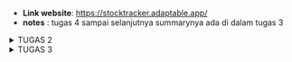 - **Link website**: https://stocktracker.adaptable.app/
- **notes** : tugas 4 sampai selanjutnya summarynya ada di dalam tugas 3 
<details>
<summary> TUGAS 2</summary>
# 1. Jelaskan bagaimana cara kamu mengimplementasikan checklist di atas secara step-by-step (bukan hanya sekadar mengikuti tutorial).
- membuat direktori baru dapat menggunakan command prompt dengan mkdir / membuat folder langsung di laptop
- pada saat sudah cd ke directory StockTracker buat virtual environtment dengan menjalankan di command prompt
   python -m venv env
   env\Scripts\activate.bat
- menyiapkan dependencies , dengan membuat berkas requirements.txt dan menambahkan beberapa dependencies
- selanjutnya menjalankan virtual enviroment dengan mengawali perintah
   pip install -r requirements.txt
- buat proyek django dengan perintah 
   django-admin startproject StockTracker .
- menambahkan * di settings.py 
   ALLOWED_HOSTS = ["*"]
   menjalankan python manage.py runserver
- membuat repository github dengan nama Stock-Tracker dan menambahkan berkas .gitignore
- melakukan add , commit dan push 
- membuat deployment repository Stock-Tracker di Adaptable.io
- membuat aplikasi main dalam proyek Stock-Tracker , dengan menggunakan perintah 
   python manage.py startapp main
- merevisi code berikut di file settings.py
   INSTALLED_APPS = [
   ...,
   'main',
   ...
   ]
- Mengisi berkas HTML sesuai view yang diinginkan di butuhkan dengan membuat direktori baru bernama templates 
   dan mengisi file main.html
- mengubah berkas model sesuai di soal
- menjalankan perintah python manage.py makemigrations lalu python manage.py migrate
- mengintegrasikan komponen pada mvp dan memodifikasi templates
- mengonfigurasikan routing url dengan membuat berkas urls.py pada direktori main dan mengisi kode urls.py
- menambahkan unit test dengan mengisi berkas tests.py 
- mengisi readme sesuai dengan pertanyaan soal di vscode
- melakukan git add . , commit dan push

   

# 2. Buatlah bagan yang berisi request client ke web aplikasi berbasis Django beserta responnya dan jelaskan pada bagan tersebut kaitan antara urls.py, views.py, models.py, dan berkas html.
   
![Bagan request client](INGLES.jpg)

# 3. Jelaskan mengapa kita menggunakan virtual environment? Apakah kita tetap dapat membuat aplikasi web berbasis Django tanpa menggunakan virtual environment?

- **alasan mengapa menggunakan virtual environtment**
penggunaan virtual environtment bertujuan untuk mengisolasi dan mengelola dependensi pada proyek serta untuk menghindari konflik antara paket Python yang berbeda dalam proyek yang berbeda berikut beberapa alasannya yang lebih spesifik :
   - Isolasi Depedensi : hal ini bertujuan agar berbagai proyek memiliki kemungkinan untuk menggunakan versi paket 
     yang berbeda dan tidak diinginkan adanya konflik diantara mereka.
   - Kebersihan : dapat dengan mudah menghapus atau mengganti dependensi proyek tanpa mempengaruhi sistem python 
     secara general.
   - Kemudahan mengelolo proyek : hal ini karena dapan dengan mudah untuk membuat mengaktifkan, dan menonaktifkan 
     lingkungan virtual, sehingga proyek tetap teratur dan bersih.

- **membuat aplikasi tanpa django virtual environtment**
   - pembuatan aplikasi tanpa menggunakan vitual environtment dapat dilakukan namun bukan praktik yang disarankan karena ada negatif sidenya.Berikut adalah negatif sidenya yaitu keterbatasan izin, penggunaan lingkungan global, pengembangan yang masih sederhana

# 4. Jelaskan apakah itu MVC, MVT, MVVM dan perbedaan dari ketiganya.
   
## MVC ( Model-View-Controller)
### Pengertian 
   suatu model yang seringkali digunakan oleh para pengembang software
### Komponen
- **Model**
berisi logika bisnis dan status data yang ada di dalam aplikasi.komponen ini bertugas untuk mendapatkan dan memanipulasi data, berkomunikasi dengan kontroller, berinteraksi dengan database, terkadang memperbarui tampilan dari aplikasi yang dikembangkan.
- **View**
komponen ini berhubungan dengan antarmuka pengguna yang terdiri dari HTML/CSS.XML. Komponen ini berkomunikasi dengan pengontrol dan terkadang berinteraksi dengan model.Viw berkerja sama dengan controller untuk menciptakan tampilan dinamis pada aplikasi yang dikembangkan.Tugas lain dari komponen ini untuk menyajikan data yang sesuai untuk pengguna.
- **Controller**
suatu aktivitas/fragmen yang berfungsi sebagai komunikator antara view dan model. Komponen ini membutuhkan suatu input pengguna dari layanan view/REST.Setelah itu, Permintaan "Get Data" diproses dari model dan diteruskan ke view untuk ditampilkan ke pengguna.
- **Perbedaan**
Dalam MVC, Controller berperan sebagai perantara antara Model dan View. View dan Model tidak mengetahui satu sama lain. Ini adalah pola desain yang paling umum dalam pengembangan web tradisional.
![Bagan Model View Controller](image.png)

## MVT (Model-View-Template)
### Pengertian
memiliki kemiripan dengan Model-View-Controller (MVC), MVT memiliki beberapa perbedaan konseptual.
### Komponen
- **Model**
memiliki kemiripan dengan model dalam pola Model-View- Controller, bertanggungjawab untuk mengelola data aplikasi, termasuk struktur basis data, validasi data, dan operasi yang berkaitan dengan data.
- **View**
mirip dengan View dalam MVC, bertnggung jawab untuk menampilkan data kepada pengguna.
- **Template**
mengatur bagaimana data dari model disajikan dalam View.
- **Perbedaan**
MVT adalah pola desain yang lebih umum digunakan dalam kerangka kerja Django untuk pengembangan web    dengan bahasa pemrograman Python.Perbedaan utama adalah penggunaan Template sebagai pengganti Controller.

## MVVM (Model-View-ViewModel)
### Pengertian 
merupakan gabungan dari MVC dan MVP. MVVM awalnya digunakan di dalam windows Presentation Foundation  (WPF) dan Silverlight, yang secara resmi diumumkan pada tahun 2005 oleh John Grossman dalam sebuah posting blog tentang Avalon. Pola yang digunakan berdasarkan gabungan dari MVC dan MVP mencoba untuk lebih jelas dalam memisahkan pengembangan UI dari logika bisnis dan perilaku dalam aplikasi.
### Komponen 
- **Model**
Model yang digunakan mirip dengan model pada MVC, dimana model tersebut terdiri dari data dasar yang digunakan untuk menjalankan perangkat lunak.
- **View**
View digunakan sebagai antarmuka grafis antara pengguna dan pola desain, serta menampilkan output dari data yang telah diproses. View yang digunakan MVVM mirip dengan View yang digunakan dalam MVC.
- **ViewModel**
suatu abtraksi dari View, lalu di sisi yang lain, sebagai penyedia pembungkus data model untuk ditautkan. ViewModel terdiri dari Model yang diubah menjadi View, dan berisi perintah yang dapat digunakan oleh View untuk mempengaruhi Model.
- **Perbedaan** 
MVVM memisahkan tugas Controller dalam MVX dengan menggunakan ViewModel. Hal ini lebih umum digunakan dalam pengembangan aplikasi berbasis antarmuka pengguna (UI), seperti aplikasi mobile atau desktop, dan membantu memisahkan logika bisnis dari tampilan degan lebih baik.


### Kesimpulan
Perbedaan utama antara ketiganya adalah bagaimana masing masing model mengatur aliran data dan tindakan dalam aplikasi.
</details> 

<details>
<summary> TUGAS 3</summary>

# 1. Apa perbedaan antara form POST dan form GET dalam Django?
## Metode Pengiriman Data
- **Form POST**
Data dikirim sebagai bagian dari tubuh permintaan HTTP. Data ini tidak terlihat dalam URL dan biasanya digunakan untuk mengirim data sensitif seperti kata sandi atau data yang panjang.
- **Form GET**
Data dikirimkan sebagai parameter yang terlihat dalam URL.Ini biasanya digunakan untuk mengambil data dari server dengan cara yang bersifat idempoten.
## Tampilan data pada URL
- **Form POST**
Data tidak terlihat pada URL sehingga lebih aman dan tidak terbaca oleh pengguna yang melihat histori peramban atau log server.
- **Form GET**
Data terlihat pada URL dan dapat terlihat oleh siapa saja yang melihat URL.
## Jumlah data yang bisa dikirim
- **Form POST**
Dapat mengirimkan jumlah data yang lebih besar deng form POST karena data dikirim sebagai bagian dari tubuh permintaan HTTP.
- **Form GET**
Terdapat batasan pada jumlah data yang dapat dikirimkan dengn form GET karena data harus ditambahkan ke dalam URL. 
## Keamanan
- **Form POST**
Lebih aman untuk mengirim data sensitif karena data tidak terlihat pada URL dan tidak terjadi pencurian data melalui URL
- **Form GET**
Lebih tidak aman untuk data sensitif karena data terlihat pada URL dan dapat dengan mudah diakses oleh pihak ketiga


# 2. Apa perbedaan utama antara XML, JSON, dan HTML dalam konteks pengiriman data?
## Struktur dan Notasi
- **XML**
memiliki sintaks yang lebih kaku dan kompleks dibandingkan JSON dan HTML. XML biasanya digunakan untuk pertukaran data yang terstruktur dengan tipe data yang didefinisikan sendiri.
- **JSON**
memiliki format yang lebih ringan dan mudah dibaca dengan menggunakan pasangan nama/kunci dan nilai.
- **HTML**
Bahasa markup khusus untuk membuat dokumen web dan digunakan untuk merancang tampilan serta struktur web, bukan untuk pertukaran data mentah
## Tujuan Utama
- **XML**
Digunakan untuk pertukaran data terstruktur yang kompleks antara sistem yang berbeda.
- **JSON**
Digunakan untuk pertukaran data ringan, terutama dalam konteks pengembangan web dan API.
- **HTML**
Digunakan untuk membuat tampilan halaman web dan mengatur tampilan konten.
## Flexibility
- **XML**
Lebih fleksibel dalam hal mendefinisikan struktur data yang kustom. Anda dapat membuat skema XML sesuai dengan kebutuhan Anda.
- **JSON**
Lebih sederhana dalam hal struktur dan lebih cocok untuk data yang berurutan atau hirarkis, seperti daftar atau objek bersarang.
- **HTML**
Lebih terbatas pada tampilan halaman web, dengan struktur yang telah ditentukan seperti elemen <div>, <p>, atau <table>.
## Mendukung tipe data
- **XML**
Dukungan yang lebih baik untuk tipe data yang kompleks melalui skema XML.
- **JSON**
Mendukung tipe data yang sederhana seperti string, angka, boolean, array dan objek.
- **HTML**
Tidak dirancang untuk menyimpan data dalam tipe data yang berarti karena digunakan untuk merancang tampilan web.

# 3. Mengapa JSON sering digunakan dalam pertukaran data antara aplikasi web modern?
- Memiliki format yang ringan dan mudah dibaca oleh manusia dengan cara menggabungkan pasangan nama/kunci dan nilai yang sederhana dalam struktur yang intuitif.
- sangat mudah di integrasikan denga kode JavaScript.
- Dapat dengan mudha mengonversi data JSON kedalam objek atau struktur data yang sesuai degan bahasa pemrograman yang digunakan server atau klien.
- memiliki format terbuka dan tidak memiliki ketergantungan pada platform tertentu.
- mendukung tipe data yang umum digunakan.
- JSON dapat digunakan untuk mengirim berbagai jenis konten
- Dapat digunakan untuk mengirim data dari server ke klien begitupun sebaliknya.
- memiliki format yang cocok untuk digunakan dalam API REST.
# 4. Jelaskan bagaimana cara kamu mengimplementasikan checklist di atas secara step-by-step (bukan hanya sekadar mengikuti tutorial).
- Menjalankan virtual environtment
- mengubah path pada StockTracker di file urls.py menjadi 
urlpatterns = [
path('', include('main.urls')),
path('admin/', admin.site.urls),
]
- membuat folder templates dan membuat file base.html dan di isi
- mengubah 'DIRS': [BASE_DIR / 'templates'], pada subdirektori stocktracker di setting.py
- membuat berkas baru degan nama forms.py dan menyesuaikan strukturnya
- pada berkas views.py di folder main import 
from django.http import HttpResponseRedirect
from main.forms import ProductForm
from django.urls import reverse

dan menambah fungsi create_product yang menerima parameter request
- mengubah fungsi show_main pada berkas views.py dengan menambahkan products = Product.objects.all() dan 'products': products di dalam context pada fungsi 
- menambahkan import fungsi create product pada urls.py di folder main
- menambahkan path url ke urlpatterns pada urls.py di main
- buat berkas baru create_product.html pada direktori main/templates dan mengisi kode sesuai dengan keinginan soal
- menambahkan kode {% block content %} pada main.html
- mengembalikan data dalam bentuk xml dengan mengimport httpResponse dan Serialize pada views.py dan membuat fungsi sho_xml dengan parameter request dan menambahkan return function
- mengimport fungsi yang sudah di buat pada urls.py di folder main dan menambahkan path url kedalam urlpatterns
- mengembalikan data dalam bentuk json dengn membuat fungsi show_json yang menerima parameter request en menyimpan variabel di data , setelah otu tambahkan return function berupa httpResponse dan mengimport show_json pada urls.py di folder main , setelah itu path juga ditambahkan
- mengembalikan data berdasarkan id dalam bentuk XML dan JSON dengan cara membuat fungsi show_xml_by_id dan show_json_by_id pafa views.py di folder main , setelah itu membuat variabel fungsi dengan menyimpan hasil query dengan id tertentu. setelah itu menambahkan return function berupa HttpResponse yang berisi padara data hasil query yang sudah diserialisasi dan parameter content_type dengan value "application/xml" (untuk format XML) atau "application/json" (untuk format JSON).
- mengimport fungsi yang tadi di buat di file urls.py pada folder main dan menambahkan path url ke dalam urlpatterns.
- melakukan deployment
# 5. Mengakses kelima URL di poin 2 menggunakan Postman, membuat screenshot dari hasil akses URL pada Postman, dan menambahkannya ke dalam README.md.
![json-id hasil akses](json-id.jpeg)
![json hasil akses](json.jpeg)
![xml-id hasil akses](xml-id.jpeg)
![xml hasil akses](xml.jpeg)
![localhost hasil akses](localhost.jpeg)
</details> 

<details>
<summary> TUGAS 4 </summary>

# 1. Apa itu Django UserCreationForm, dan jelaskan apa kelebihan dan kekurangannya?
## Pengertian 
- form ini digunakan untuk membuat formulir pendaftan atau registrasi pengguna dalam aplikasi web yang dibangun dengan Django. Form ini telah disertakan dalam modul "django.contrib.auth.forms" dan dirancang khusus untuk membuat pengguna baru dengan informasi seperti username, password, dan email. Dengan menggunakan "UserCreationForm" , kita dapat mengintegrasikan sistem otentikasi pengguna yang kuat dan aman ke dalam aplikasi web tanpa harus menulis kode pendaftaran pengguna dari awal
## Kelebihan :
- **Sederhana dan cepat**
Mudah digunakan tanpa penulisan kode pendaftaran manual.
- **keamanan Terintegrasi**
Menerapkan keamanan otentikasi dan proteksi sesi bawaan Django.
- **kustomisasi mudah**
Biisa disesuaikan dengan tambahan bidang atau validasi khusus.
## Kekurangan :
- **Tidak sesuai semua kasus**
Tidak cocok untuk aplikasi dengan pendaftaran kustom atau kompleks.
- **Terbatas dalam Fungsi**
Fokus pada informasi dasar pengguna seperti username dan kata sandi.
- **Tampilan mungkin perlu disesuaikan**
Tampilan default mungkin tidak sesuai dengan aplikasi.
# 2. Apa perbedaan antara autentikasi dan otorisasi dalam konteks Django, dan mengapa keduanya penting?
- **Autentikasi**
- Proses verifikasi identitas pengguna
- Langkah pertama yang harus diambil oleh aplikasi web saat pengguna mencoba masuk. Ini memastikan bahwa hanya pengguna yang sah yang memiliki akses ke akun dan data mereka.
- Django menyediakan sistem autentikasi bawaan yang dapat digunakan untuk mengelola otentikasi pengguna dengan aman, termasuk manajemen sesi, penyimpanan kata sandi yang di-hash, dan fitur keamanan lainnya.  
- **Otorisasi**
- Proses menentukan apa yang dapat dilakukan pengguna setelah mereka berhasil diautentikasi
- Otorisasi memastikan bahwa pengguna hanya dapat mengakses sumber daya atau fungsi yang sesuai dengan peran atau izin mereka dalam sistem.
- Django menyediakan sistem otorisasi yang memungkinkan anda untuk mengatur peran penting pengguna dan mengontrol akses mereka ke tampilan atau objek dalam aplikasi anda.
- **Mengapa keduanya penting**
- melindungi akun dan mengatur akses.
- mengendalikan akses data berdasarkan peran.
- mematuhi regulasi privasi
- mengelola izin pengguna agar lebih efisien
# 3. Apa itu cookies dalam konteks aplikasi web, dan bagaimana Django menggunakan cookies untuk mengelola data sesi pengguna?
- **pengertian**
Sepotong data kecil yang disimpan di sisi klien saat pengguna berinteraksi dengan sebuah situs web. Cookies digunakan untuk menyimpan informasi tertentu yang dapat diakses oleh server web saat pengguna kembali ke situs tersebut. Hal ini memungkinkan pengembang web untuk melacak informasi seperti preferensi pengguna, status login , dan data sesi.
- **cara Django menggunakan cookies untuk mengelola sesi pengguna**
- Aktifkan sistem sesi : mengaktifkan sistem sesi dalam berkas settings.py 
- Penyimpanan Data Sesi : Saat pengguna berinteraksi dengan aplikasi sehingga dapat menyimpan data sesi pengguna dengan mengaitkannya dengan kunci tertentu dalam objek sesi Django.
- Penyimpanan dalam Cookie : setelah mengonfirmasi penyimpanan sesi sebagai cookie, Django akan secara otomatis mengambil data sesi yang sesuai dan mengirimannya sebagai cookie ke peramban pengguna . Cookie sering berisi ID sesi yang digunakan oleh Django untuk mengidentifikasi sesi pengguna.
- Mengambil Data Sesuai Kunci : Setiap kali pengguna mengirimkan permintaan berikutnya , cookie yang mengandung ID sesi akan dikirimkan ke server Django. Django akan menggunakan ID sesi ini untuk mengambil data sesi yang sesuai dan membuatnya tersedia dalam tampilan dan logika aplikasi anda.
- Menggunakan Data Sesuai kebutuhan : dengan menggunakan data sesi ini unutk mengelola status login, menyimpanan preferensi pengguna, atau menyimpan informasi penting lainnya selama sesi pengguna berlangsung
# 4. Apakah penggunaan cookies aman secara default dalam pengembangan web, atau apakah ada risiko potensial yang harus diwaspadai?
keamanan penggunaan cookies tergantung pada bagaimana kita mengimplementasikan dan apa yang di simpan dalam cookies.
**Risiko potensial yang perlu harus diwaspai**
- Pencurian Data
Cookies adalah data yang disimpan di sisi klien ( Browser pengguna). Jika menyimpan data sensitif, seperti token otentikasi atau kata sandi yang tidak di-hash dengan benar, maka ada risiko penjurian data jika cookies diretas atau dicuri.
- Man-in-the-Middle Attacks
Jika koneksi antara pengguna dan server tidak dienkripsi dengan baik, cookies dapat rentan terhadap serangan man-in-the-middle. Penyerang dapat mencuri cookies saat data dikirimkan antara pengguna dan server.
- Cookie Spoofing 
Penyerang dapat mencoba memanipulasi atau meretas cookies untuk mengakses akun pengguna tanpa izin.
- Cross-Site Scripting (XSS)
Jika aplikasi anda rentan terhadap serangan XSS, penyerang dapat mencuri cookies pengguna atau menjalankan kode berbahaya di browser pengguna.
# 5. Jelaskan bagaimana cara kamu mengimplementasikan checklist di atas secara step-by-step (bukan hanya sekadar mengikuti tutorial).
**Membuat Fungsi dan Form Register**
- membuat virtual environtment , lalu membuat fungsi register di views.py pada subdirektori main
- menambahkan redirect , UserCreationForm, messages
- membuat dan mengisi regiter.html pada folder main/templates
- mengimport fungsi urls.py pada subdirektori main dan menambahkan path url ke urlspatterns
**Membuat Fungsi Login**
- membuat fungsi dengan nama login_user yang menerima paraemeter user di views.py pada subdirektori main dan menambahkan import authenticate dan login
- membuat dan mengisi berkas login.html pada folder main/templates
- mengimport  fungsi login_user di urls.py pada subdirektori main dan tambahkan path url ke urlpatterns
**Membuat Fungsi Logout**
- membuat dengan nama logout_user dengan parameter request di views.py pada subdirektori main dan menambahkan import di logout
- menambahkan <a href="{% url 'main:logout' %}"> setelah add new product main.html di folder main/templates
- mengimport fungsi logout_user urls.py main , path url urlpatterns
**Meretstriksi akses halaman main**
- menambahkan import login required di file views.py pada subdirektori main
- menambahkan kode @login_required(login_url='/login')  diatas fungsi show_main
**Menggunakan data dari cookies**
- mengimport HttpResponseRedirect, reverse, dan datetime di file views.py di subdirektori main.
- merevisi fungsi login user dan logout user
- menambah kode 'last_login': request.COOKIES['last_login'] di variabel context
- <h5>Sesi terakhir login: {{ last_login }}</h5> di main.html
**Menghubungkan Model Product dengan user**
- mengimpor user pada models.py subdirektori main
-  menambahkan model product  user = models.ForeignKey(User, on_delete=models.CASCADE)
-  merevisi code pada fungsi create_product di file views.py di subdirektori main dan merevisi fungsi show_main
-  melakukan python manage.py makemigrations dan python manage.py migrate
- menambahkan 2 user dan 3 product
</details> 

<details>
<summary> TUGAS 5 </summary>

# Jelaskan manfaat dari setiap element selector dan kapan waktu yang tepat untuk menggunakannya.
- **Universal Selector (*)** 
Menggambarkan semua elemen dalam halaman HTML. Sebaiknya digunakan dengan sangat hati-hati, karena dapat memengaruhi semua elemen di halaman. Umumnya digunakan untuk menetapkan properti default di seluruh halaman.
- **Type Selector (element)**
Menggambarkan semua elemen dengan jenis tertentu. Cocok digunakan ketika kita ingin menerapkan gaya tertentu pada semua elemen dari jenis yang sama (misalnya, semua <h1>).
- **Class Selector (.class)**
Menggambarkan elemen yang memiliki atribut class tertentu. Berguna untuk menetapkan gaya pada beberapa elemen yang memiliki class yang sama.
- **ID Selector (#id)**
Menggambarkan elemen dengan atribut id tertentu dan Harus digunakan dengan unik, karena id harus unik dalam satu halaman dan harus cocok untuk menargetkan elemen tertentu.
- **Descendant Selector (ancestor descendant)**
Menggambarkan elemen yang merupakan turunan dari elemen lain. Berguna untuk menetapkan gaya kepada elemen dalam konteks tertentu.
- **Child Selector (parent > child)**
Menggambarkan elemen yang adalah anak langsung dari elemen lain. Berguna untuk menargetkan elemen yang merupakan anak langsung dari elemen tertentu.

# Jelaskan HTML5 Tag yang kamu ketahui.
- **<header>**
Digunakan untuk menentukan bagian atas (header) dari sebuah dokumen atau bagian dari sebuah halaman web.
- **<nav>** 
Menggambarkan bagian navigasi dari sebuah halaman web.
- **<main>**
Menandakan konten utama dalam sebuah halaman web.
- **<section>**
Digunakan untuk mengelompokkan konten yang terkait dalam sebuah halaman.
- **<article>**
Menggambarkan konten independen yang dapat berdiri sendiri, seperti artikel berita.
- **<aside>**
Menggambarkan konten yang terkait dengan konten sekitarnya, seperti sidebar.
- **<footer>**
Digunakan untuk menentukan bagian bawah (footer) dari sebuah dokumen atau bagian dari sebuah halaman web.

# Jelaskan perbedaan antara margin dan padding.
- **Margin**
Margin adalah ruang di sekitar elemen HTML. Hal ini, menciptakan jarak antara elemen dan elemen lain di luarnya sehingga tidak memiliki warna latar belakang dan biasanya digunakan untuk mengatur jarak antara elemen-elemen.
- **Padding**
Padding adalah ruang di dalam elemen HTML, antara batas elemen dan kontennya sendiri dan Padding biasanya memiliki warna latar belakang yang sama dengan elemen itu sendiri sehingga digunakan untuk mengatur jarak antara konten dan batas elemen.

# Jelaskan perbedaan antara framework CSS Tailwind dan Bootstrap. Kapan sebaiknya kita menggunakan Bootstrap daripada Tailwind, dan sebaliknya? 

## Perbedaan antara CSS Framework Tailwind dan Bootstrap

**Tailwind CSS**

- Pendekatan utility-first, yang berarti kita dapat membangun tampilan dengan menggabungkan kelas-kelas utilitas yang telah ada.
- Fleksibel dan memungkinkan penyesuaian yang tinggi.
- Tidak memiliki desain visual bawaan, memberikan kebebasan lebih besar dalam desain.
- Cocok untuk proyek-proyek yang membutuhkan desain yang sangat kustom dan kecil dalam hal ukuran file CSS.

**Bootstrap**

- Lebih memiliki desain visual bawaan dengan gaya UI yang sudah ditentukan.
- Memiliki komponen-komponen UI yang siap digunakan.
- Cocok untuk proyek dengan waktu pengembangan yang singkat dan memerlukan desain yang konsisten.
- Lebih mudah digunakan bagi pengembang pemula.

## Kapan Menggunakan Bootstrap atau Tailwind
- **Gunakan Bootstrap** jika ingin cepat membangun situs dengan desain yang konsisten dan tidak memiliki banyak waktu untuk menyesuaikan tampilan.
- **Gunakan Tailwind CSS** jika ingin memiliki tingkat kontrol yang tinggi atas desain dan siap untuk menghabiskan waktu lebih dalam menyesuaikan tampilan yan di inginan. hal ini, Cocok untuk proyek-proyek yang membutuhkan desain yang sangat kustom.

<<<<<<< HEAD
## jelaskan bagaimana kamu mengimplementasikan checklist
- Pahami templat HTML yang sudah ada. dengan membagi ke beberapa bagian div
- gunakan CSS biasa untuk customisasi sederhana dan gunakan Bootstrap untuk membuat navbar dan card
- Kustomisasi halaman login dan register dengan elemen-elemen Bootstrap seperti form dan tombol.
- Kustomisasi halaman daftar inventori dengan Cards dari Bootstrap untuk tampilan yang lebih menarik.
- Sesuaikan warna, gaya, dan responsivitas desain sesuai dengan tema yang saya pilih .
- mengecheck hasil pada local host

</details>

<details>
<summary>Tugas 6</summary>

# Jelaskan perbedaan antara asynchronous programming dengan synchronous programming.

**Synchoronous Programming**
- Secara pengertian synchronous programming adalah paradigma pemrograman dimana tugas-tugas dieksekusi satu per satu dalam urutan yang ditentukan.Hal ini menjelaskan bahwa suatu tugas harus menunggu hingga tugas sebelumnya selesai sebelum bisa dieksekusi sehingga program akan berjalan secara berurutan dan dapat memblokir eksekusi program jika ada operasi yang memakan waktu.
**Asynchronous Programming**
- Secara pengertian Asynchronous programming adalah paradigma pemrograman dimana tugas - tugas dapat dieksekusi tanpa harus menunggu tugas sebelumnya selesai sehingga memungkinkan program untuk terus berjalan tanpa terblokir oleh operasi yang memakan waktu. Pemrograman asinkron juga sering digunakan untuk menangani tugas tugas seperti I/O, jaringan, atau permintaan HTTP yang mungkin memerlukan waktu yang lama untuk menyelesaikannya.

# Dalam penerapan JavaScript dan AJAX, terdapat penerapan paradigma event-driven programming. Jelaskan maksud dari paradigma tersebut dan sebutkan salah satu contoh penerapannya pada tugas ini.

Paradigma event-driven programming adalah pendekatan pemrograman dimana program merespon peristiwa yang terjadi seperti interaksi pengguna , input data , atau perubahan keadaan tertentu. Dalam javaScrpit dan AJAX, hal ini mengacu pada penggunaan ecent listeners untuk menanggapi peristiwa seperti klik mouse, pengiriman formulir , atau permintaan data dari server.Contohnya, jika kita memiliki tombol yang dapat membuka sebuah modal dengan form untuk menambahkan item dalam suatu html , kita dapat menambahkan event listener untuk mengirimkan data ke server ketika tombol tersebut di klik.
# Jelaskan penerapan asynchronous programming pada AJAX.

Ajax (Asynchronous JavaSript and XML) secara eksplisit menggunakan pemrograman asinkron. ketika kita melakukan permintaan HTTP ke server menggunakan AJAX, kita tiharus menunggu respons dari server sebelum melanjutkan dengan eksekusi program. Sebaliknya, kita dapat menentukan callback function yang akan dipanggil ketika respons dari server tiba. Hal ini memungkinkan tampilan web kita tetap responsif sambil menunggu data dari server.

# Pada PBP kali ini, penerapan AJAX dilakukan dengan menggunakan Fetch API daripada library jQuery. Bandingkanlah kedua teknologi tersebut dan tuliskan pendapat kamu teknologi manakah yang lebih baik untuk digunakan.
- **Fetch API**
Fetch API adalh API bawaan dari JavaSript yang digunakan untuk melakukan permintaan HTTP asinkron. Hal ini adalah pendekatan modern yang lebih ringan dan lebih fleksibel daripada jQuery. Fetch API memiliki dukungan untuk Promise, yang membuat penanganan error dan chaining lebih mudah dipahami sehingga hal ini lebih cocok untuk proyek-proyek yang lebih baru dan berfokus pada performa.
- **JQuery**
JQuery merupakan library JavaSript yang telah ada sejak lama dan menyediakan fungsi-gungsi yang mudah digunakan untuk berinteraksi dengan DOM dan melakukan AJAX. Namun, jQuery memiliki ukuran yang lebih besar dan mungkin berlebihan jika kita hanya memerlukan untuk AJAX. Seiring berjalannya waktu, penggunaan jQuery telah menurun karena pengembangan standar JavaSript telah berkembang.

Oleh karena itu , menurut saya untuk memulai proyek baru sebaiknya menggunakan Fetch API atau teknologi modern lainnya daripada jQuery, karena hal ini akan mengurangi kebutuhan akan dependensi eksternal dan meningkatkan performa suatu aplikasi.

# Jelaskan bagaimana cara kamu mengimplementasikan checklist di atas secara step-by-step (bukan hanya sekadar mengikuti tutorial).
1. membuat fungsi untuk mengembalikan data JSON
   def get_product_json(request):
    product_item = Product.objects.all()
    return HttpResponse(serializers.serialize('json', product_item))
2. membuat fungsi menambahkan produk dengan AJAX
3. menambahkan routing untuk fungsi get_product_json dan add_product_ajax
4. menampilkan data product dengan Fetch API
   <div id="product_table"></div>
   <script>
    async function getProducts() {
        return fetch("{% url 'main:get_product_json' %}").then((res) => res.json())
    }
   </script>
5. membuat fungsi pada AJAX product dan menambahkan modal di sebagai card dilengkapi dengan ajax add product , increment product , decrement , remove 
   <script>
      async function getProducts() {
         return fetch("{% url 'main:get_product_json' %}").then((res) => res.json())
      }

      async function refreshProducts() {
         document.getElementById("product_table").innerHTML = ""
         const products = await getProducts()
         let htmlString = `<div class="card-container">`
         products.forEach((item, index) => {
               htmlString += `\n
               <div class="card" style="width: 22rem; padding:1%;margin-left: 30px; padding-left:10 px padding-bottom:10px; padding-right: 10px ;">
                  <div class="card-body ">
                     <h5 class="card-title">${ item.fields.name }</h5>
                     <p class="card-text">
                           <table>
                              <tr class="add-colortext">
                                 <td>Price</td>
                                 <td>${ item.fields.price }</td>
                              </tr>
                              <tr class="add-colortext">
                                 <td>Amount</td>
                                 <td>${ item.fields.amount }</td>
                              </tr>
                              <tr class="add-colortext">
                                 <td>Description</td>
                                 <td>${ item.fields.description }</td>
                              </tr>
                              <tr class="add-colortext">
                                 <td>Date Added</td>
                                 <td>${ item.fields.date_added }</td>
                              </tr>
                           </table>
                           <table>
                              <tr class="add-colortext">
                                 <td>
                                       <form action="add_product/${item.pk}/" method="post">
                                          {% csrf_token %}
                                          <button class="font-bold py-1 px-4 rounded edit-button border-0"
                                             style="color: rgb(0, 0, 0); font-weight: bolder; align-items: center" type="submit"
                                             name="Tambah" style="padding: 10px 20px;" onclick="incrementAmount(${item.pk})">
                                             +
                                          </button>
                                       </form>
                                 </td>
                                 <td>
                                       <form action="decrement_product/${item.pk}/" method="post">
                                          {% csrf_token %}
                                          <button class="font-bold py-1 px-4 rounded edit-button border-0"
                                             style="color: rgb(0, 0, 0); font-weight: bolder; align-items: center" type="submit"
                                             name="Kurang" style="padding: 10px 20px;" onclick="decrementAmount(${item.pk})">
                                             -
                                          </button>
                                       </form>
                                 </td>
                                 <td>
                                       <form action="remove_product/${item.pk}/" method="post">
                                          {% csrf_token %}
                                          <button class="font-bold py-1 px-4 rounded edit-button border-0"
                                             style="color: red; align-items: center" type="submit" name="Hapus" class="edit-button"
                                             style="padding: 10px 20px;" onclick="deleteProduct(${item.pk})">
                                             delete
                                          </button>
                                       </form>
                                 </td>
                                 <td>
                                       <a href="edit-product/${item.pk}">
                                          <button class="font-bold py-1 px-4 rounded edit-button border-0" style="padding: 10px 20px;">
                                             Edit
                                          </button>
                                       </a>    
                                 </td>
                              </tr>
                           </table>
                     </p>
                  </div>
               </div>` 
         })
         
         document.getElementById("product_table").innerHTML = htmlString
      }

      async function incrementAmount(id) {
         const response = await fetch(`/increment-amount/${id}`);
         refreshProducts();
      }

      async function decrementAmount(id) {
         const response = await fetch(`/decrement-amount/${id}`);
         refreshProducts();
      }
      async function deleteProduct(id) {
      const response = await fetch(`/delete-amount/${id}`);
         refreshProducts();
      }

      refreshProducts()

      function addProduct() {
         fetch("{% url 'main:add_product_ajax' %}", {
               method: "POST",
               body: new FormData(document.querySelector('#form'))
         }).then(refreshProducts)

         document.getElementById("form").reset()
         return false
      }

      document.getElementById("button_add").onclick = addProduct
   </script>

=======
# jelaskan bagaimana kamu mengimplementasikan checklist
- Pahami templat HTML yang sudah ada. dengan membagi ke beberapa bagian div 

- gunakan CSS biasa untuk customisasi sederhana dan gunakan Bootstrap untuk membuat navbar dan card

- Kustomisasi halaman login dan register dengan elemen-elemen Bootstrap seperti form dan tombol.

- Kustomisasi halaman daftar inventori dengan Cards dari Bootstrap untuk tampilan yang lebih menarik.

- Sesuaikan warna, gaya, dan responsivitas desain sesuai dengan tema yang saya pilih .

- mengecheck hasil pada local host 
>>>>>>> bdcb87af8be6e2f3c468974b620a9a83ddfaac79
</details>



